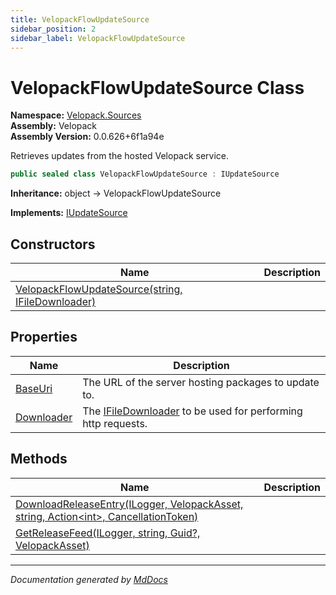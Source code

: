 ```yaml
---
title: VelopackFlowUpdateSource
sidebar_position: 2
sidebar_label: VelopackFlowUpdateSource
---
```

<!--  
  <auto-generated>   
    The contents of this file were generated by a tool.  
    Changes to this file may be list if the file is regenerated  
  </auto-generated>   
-->

# VelopackFlowUpdateSource Class

**Namespace:** [Velopack.Sources](../index.md)  
**Assembly:** Velopack  
**Assembly Version:** 0.0.626+6f1a94e

Retrieves updates from the hosted Velopack service.

```csharp
public sealed class VelopackFlowUpdateSource : IUpdateSource
```

**Inheritance:** object → VelopackFlowUpdateSource

**Implements:** [IUpdateSource](../IUpdateSource/index.md)

## Constructors

| Name                                                                       | Description |
| -------------------------------------------------------------------------- | ----------- |
| [VelopackFlowUpdateSource(string, IFileDownloader)](constructors/index.md) |             |

## Properties

| Name                                   | Description                                                                                   |
| -------------------------------------- | --------------------------------------------------------------------------------------------- |
| [BaseUri](properties/BaseUri.md)       |  The URL of the server hosting packages to update to.                                         |
| [Downloader](properties/Downloader.md) |  The [IFileDownloader](../IFileDownloader/index.md) to be used for performing http requests.  |

## Methods

| Name                                                                                                                      | Description |
| ------------------------------------------------------------------------------------------------------------------------- | ----------- |
| [DownloadReleaseEntry(ILogger, VelopackAsset, string, Action\<int\>, CancellationToken)](methods/DownloadReleaseEntry.md) |             |
| [GetReleaseFeed(ILogger, string, Guid?, VelopackAsset)](methods/GetReleaseFeed.md)                                        |             |

___

*Documentation generated by [MdDocs](https://github.com/ap0llo/mddocs)*
